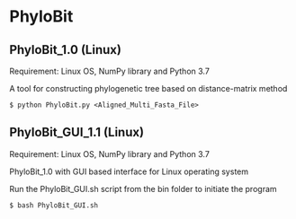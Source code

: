 # PhyloBit
## PhyloBit_1.0 (Linux)

Requirement: Linux OS, NumPy library and Python 3.7 

A tool for constructing phylogenetic tree based on distance-matrix method
```
$ python PhyloBit.py <Aligned_Multi_Fasta_File>
````
## PhyloBit_GUI_1.1 (Linux)

Requirement: Linux OS, NumPy library and Python 3.7 

PhyloBit_1.0 with GUI based interface for Linux operating system 

Run the PhyloBit_GUI.sh script from the bin folder to initiate the program
```
$ bash PhyloBit_GUI.sh
```
